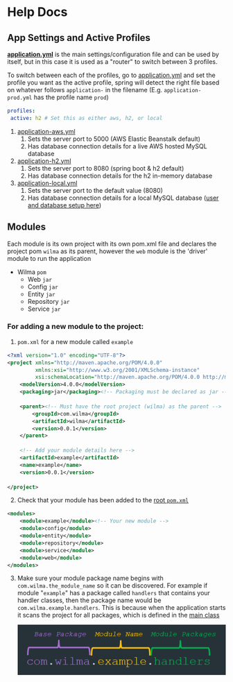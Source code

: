 # Help Docs

## App Settings and Active Profiles

[**application.yml**](web/src/main/resources/application.yml) is the main settings/configuration file and can be used by itself, but in this case it is used as a "router" to switch between 3 profiles.

To switch between each of the profiles, go to [application.yml](web/src/main/resources/application.yml) and set the profile you want as the active profile, spring will detect the right file based on whatever follows `application-` in the filename (E.g. `application-prod.yml` has the profile name `prod`)
```yaml
profiles:
 active: h2 # Set this as either aws, h2, or local
```
1. [application-aws.yml](web/src/main/resources/application-aws.yml)
   1. Sets the server port to 5000 (AWS Elastic Beanstalk default)
   2. Has database connection details for a live AWS hosted MySQL database
2. [application-h2.yml](web/src/main/resources/application-h2.yml)
   1. Sets the server port to 8080 (spring boot & h2 default)
   2. Has database connection details for the h2 in-memory database
3. [application-local.yml](web/src/main/resources/application-local.yml)
   1. Sets the server port to the default value (8080)
   2. Has database connection details for a local MySQL database ([user and database setup here](/sql/create-db-and-user.sql))

## Modules
Each module is its own project with its own pom.xml file and declares the project pom `wilma` as its parent, however the `web` module is the 'driver' module to run the application

- Wilma `pom`
  - Web `jar`
  - Config `jar`
  - Entity `jar`
  - Repository `jar`
  - Service `jar`

### For adding a new module to the project:
1. `pom.xml` for a new module called `example`
```xml
<?xml version="1.0" encoding="UTF-8"?>
<project xmlns="http://maven.apache.org/POM/4.0.0"
         xmlns:xsi="http://www.w3.org/2001/XMLSchema-instance"
         xsi:schemaLocation="http://maven.apache.org/POM/4.0.0 http://maven.apache.org/xsd/maven-4.0.0.xsd">
    <modelVersion>4.0.0</modelVersion>
    <packaging>jar</packaging><!-- Packaging must be declared as jar -->

    <parent><!-- Must have the root project (wilma) as the parent -->
        <groupId>com.wilma</groupId>
        <artifactId>wilma</artifactId>
        <version>0.0.1</version>
    </parent>
    
    <!-- Add your module details here -->
    <artifactId>example</artifactId>
    <name>example</name>
    <version>0.0.1</version>
    
</project>
```
2. Check that your module has been added to the [root `pom.xml`](/pom.xml) 
```xml
<modules>
    <module>example</module><!-- Your new module -->
    <module>config</module>
    <module>entity</module>
    <module>repository</module>
    <module>service</module>
    <module>web</module>
</modules>
```
3. Make sure your module package name begins with `com.wilma.the_module_name` so it can be discovered. For example if module "`example`" has a package called `handlers` that contains your handler classes, then the package name would be `com.wilma.example.handlers`. 
    This is because when the application starts it scans the project for all packages, which is defined in the [main class](/web/src/main/java/com/wilma/web/App.java)

    ![img.png](images/package-name-breakdown.png)